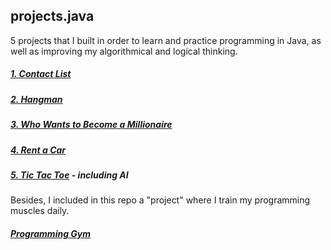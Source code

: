 ## projects.java

5 projects that I built in order to learn and practice programming in Java, as well as improving my algorithmical and logical thinking.

##### [1. Contact List](https://github.com/Radu-Nicolae/projects.java/tree/master/ContactList) 
##### [2. Hangman](https://github.com/Radu-Nicolae/projects.java/tree/master/Hangman)
##### [3. Who Wants to Become a Millionaire](https://github.com/Radu-Nicolae/projects.java/tree/master/MillionaireGame)
##### [4. Rent a Car](https://github.com/Radu-Nicolae/projects.java/tree/master/RentACar)
##### [5. Tic Tac Toe](https://github.com/Radu-Nicolae/projects.java/tree/master/TicTacToe) - including AI


Besides, I included in this repo a "project" where I train my programming muscles daily. 
##### [Programming Gym]()
